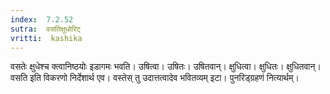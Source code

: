 ```yaml
---
index:  7.2.52
sutra:  वसतिक्षुधोरिट्
vritti:  kashika 
---
```


वसतेः क्षुधेश्च क्त्वानिष्ठयोः इडागमः भवति। उषित्वा। उषितः। उषितवान्। क्षुधित्वा। क्षुधितः। क्षुधितवान्। वसति इति विकरणो निर्देशार्थ एव। वस्तेस् तु उदात्तत्वादेव भवितव्यम् इटा। पुनरिड्ग्रहणं नित्यार्थम्।

